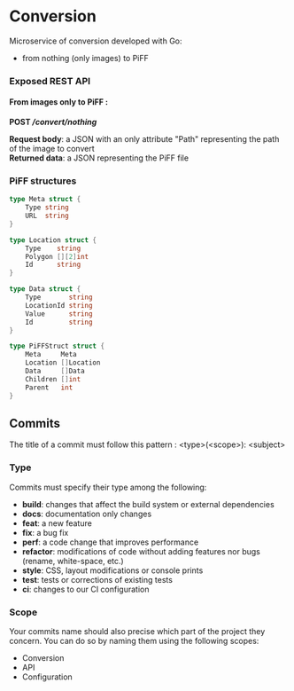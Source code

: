 # Conversion
Microservice of conversion developed with Go:
* from nothing (only images) to PiFF

### Exposed REST API
#### From images only to PiFF :   
**POST */convert/nothing***  

**Request body**: a JSON with an only attribute "Path" representing the path of the image to convert  
**Returned data**: a JSON representing the PiFF file 

### PiFF structures

```Go
type Meta struct {
	Type string
	URL  string
}
```
```Go
type Location struct {
	Type    string
	Polygon [][2]int
	Id      string
}
```
```Go
type Data struct {
	Type       string
	LocationId string
	Value      string
	Id         string
}
```
```Go
type PiFFStruct struct {
	Meta     Meta
	Location []Location
	Data     []Data
	Children []int
	Parent   int
}
```

## Commits
The title of a commit must follow this pattern : \<type>(\<scope>): \<subject>

### Type
Commits must specify their type among the following:
* **build**: changes that affect the build system or external dependencies
* **docs**: documentation only changes
* **feat**: a new feature
* **fix**: a bug fix
* **perf**: a code change that improves performance
* **refactor**: modifications of code without adding features nor bugs (rename, white-space, etc.)
* **style**: CSS, layout modifications or console prints
* **test**: tests or corrections of existing tests
* **ci**: changes to our CI configuration


### Scope
Your commits name should also precise which part of the project they concern. You can do so by naming them using the following scopes:
* Conversion
* API
* Configuration
